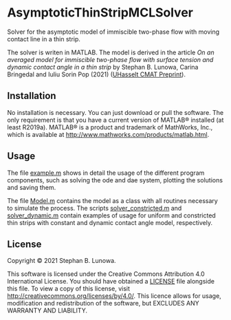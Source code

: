 # AsymptoticThinStripMCLSolver

Solver for the asymptotic model of immiscible two-phase flow with moving contact line in a thin strip.

The solver is writen in MATLAB. The model is derived in the article *On an averaged model for immiscible two-phase
flow with surface tension and dynamic contact angle in a thin strip* by Stephan B. Lunowa, Carina Bringedal and
Iuliu Sorin Pop (2021) ([UHasselt CMAT Preprint](http://www.uhasselt.be/Documents/CMAT/Preprints/2020/UP2006.pdf)).
<!-- TODO extend description -->

## Installation

No installation is necessary.
You can just download or pull the software.
The only requirement is that you have a current version of MATLAB&reg; installed (at least R2019a).
MATLAB&reg; is a product and trademark of MathWorks, Inc., which is available at <http://www.mathworks.com/products/matlab.html>.

## Usage

The file [example.m](example.m) shows in detail the usage of the different program components,
such as solving the ode and dae system, plotting the solutions and saving them.

The file [Model.m](Model.m) contains the model as a class with all routines necessary to simulate the process.
The scripts [solver_constricted.m](solver_constricted.m) and [solver_dynamic.m](solver_dynamic.m)
contain examples of usage for uniform and constricted thin strips with constant and dynamic contact angle model, respectively.
<!-- TODO extend description -->

## License

Copyright &copy; 2021 Stephan B. Lunowa.

This software is licensed under the Creative Commons Attribution 4.0 International License.
You should have obtained a [LICENSE](LICENSE) file alongside this file.
To view a copy of this license, visit <http://creativecommons.org/licenses/by/4.0/>.
This licence allows for usage, modification and redistribution of the software, but EXCLUDES ANY WARRANTY AND LIABILITY.
